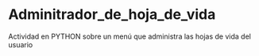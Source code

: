 # Adminitrador_de_hoja_de_vida
Actividad en PYTHON sobre un menú que administra las hojas de vida del usuario
